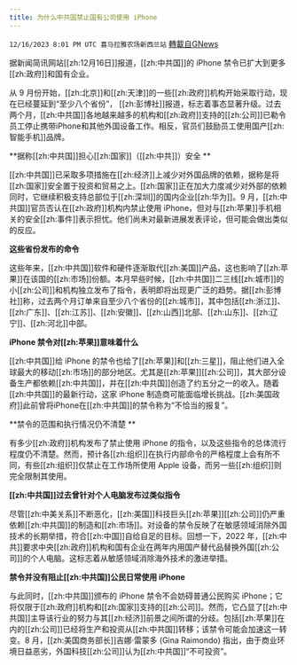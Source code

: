 ```yaml
---
title: 为什么中共国禁止国有公司使用 iPhone
---
```

`12/16/2023 8:01 PM UTC 喜马拉雅农场新西兰站` [轉載自GNews](https://gnews.org/articles/2118319)

 

据新闻简讯网站[[zh:12月16日]]报道，[[zh:中共国]]的 iPhone 禁令已扩大到更多[[zh:政府]]和国有企业。 

从 9 月份开始，[[zh:北京]]和[[zh:天津]]的一些[[zh:政府]]机构开始采取行动，现在已经蔓延到“至少八个省份”， [[zh:彭博社]]报道，标志着事态显著升级。过去两个月，[[zh:中共国]]各地越来越多的机构和[[zh:政府]]支持的[[zh:公司]]已勒令员工停止携带iPhone和其他外国设备工作。相反，官员们鼓励员工使用国产[[zh:智能手机]]品牌。 

 

**据称[[zh:中共国]]担心[[zh:国家]]（[[zh:中共]]）安全 **

[[zh:中共国]]已采取多项措施在[[zh:经济]]上减少对外国品牌的依赖，据称是将[[zh:国家]]安全置于投资和贸易之上。[[zh:国家]]正在加大力度减少对外部的依赖同时，它继续积极支持总部位于[[zh:深圳]]的国内企业[[zh:华为]]。9 月，[[zh:中共国]]官员否认在[[zh:政府]]机构内禁止使用 iPhone，但对与[[zh:苹果]]手机相关的安全[[zh:事件]]表示担忧。他们尚未对最新进展发表评论，但可能会做出类似的反应。 



**这些省份发布的命令**

这些年来，[[zh:中共国]]软件和硬件逐渐取代[[zh:美国]]产品，这也影响了[[zh:苹果]]在该国的[[zh:市场]]份额。本月早些时候，[[zh:中共国]]二三线[[zh:城市]]的小[[zh:公司]]和机构独立发布了指令，表明即将出现更广泛的趋势。据[[zh:彭博社]]称，过去两个月订单来自至少八个省份的[[zh:城市]]，其中包括[[zh:浙江]]、[[zh:广东]]、[[zh:江苏]]、[[zh:安徽]]、[[zh:山西]]北部、[[zh:山东]]、[[zh:辽宁]]、[[zh:河北]]中部。 



**iPhone 禁令对[[zh:苹果]]意味着什么**

[[zh:中共国]]给 iPhone 的禁令也给了[[zh:苹果]]和[[zh:三星]]，阻止他们进入全球最大的移动[[zh:市场]]的部分地区。尤其是[[zh:苹果]][[zh:公司]]，其大部分设备生产都依赖[[zh:中共国]]，并在[[zh:中共国]]创造了约五分之一的收入。随着[[zh:中共国]]的最新行动，这家 iPhone 制造商可能面临增长挑战。[[zh:美国政府]]此前曾将iPhone在[[zh:中共国]]的禁令称为“不恰当的报复”。 



**禁令的范围和执行情况仍不清楚 **

有多少[[zh:政府]]机构发布了禁止使用 iPhone 的指令，以及这些指令的总体流行程度仍不清楚。然而，预计各[[zh:组织]]在执行内部命令的严格程度上会有所不同，有些[[zh:组织]]仅禁止在工作场所使用 Apple 设备，而另一些[[zh:组织]]则完全限制其使用。 



**[[zh:中共国]]过去曾针对个人电脑发布过类似指令** 

尽管[[zh:中美关系]]不断恶化，[[zh:美国]]科技巨头[[zh:苹果]][[zh:公司]]仍严重依赖[[zh:中共国]]的制造和[[zh:市场]]。对设备的禁令反映了在敏感领域消除外国技术的长期举措，符合[[zh:中国]]自给自足的目标。回想一下，2022 年，[[zh:中共]]要求中央[[zh:政府]]机构和国有企业在两年内用国产替代品替换外国[[zh:公司]]的个人电脑。这标志着从敏感领域消除海外技术的激进举措。 



**禁令并没有阻止[[zh:中共国]]公民日常使用 iPhone** 

与此同时，[[zh:中共国]]颁布的 iPhone 禁令不会妨碍普通公民购买 iPhone；它将仅限于[[zh:政府]]机构和[[zh:国家]]支持的[[zh:公司]]。然而，它凸显了[[zh:中共国]]主导该行业的努力与其[[zh:经济]]前景之间所谓的分歧。包括[[zh:苹果]]在内的[[zh:公司]]已经将生产和投资从[[zh:中共国]]转移；该禁令可能会加速这一转变。8 月，[[zh:美国商务部长]]吉娜·雷蒙多 (Gina Raimondo) 指出，由于商业环境日益恶劣，外国科技[[zh:公司]]认为[[zh:中共国]]“不可投资”。
